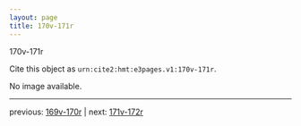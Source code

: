 ```yaml
---
layout: page
title: 170v-171r
---
```


170v-171r

Cite this object as `urn:cite2:hmt:e3pages.v1:170v-171r`.

No image available. 



---

previous: [169v-170r](../169v-170r/) | next: [171v-172r](../171v-172r/)